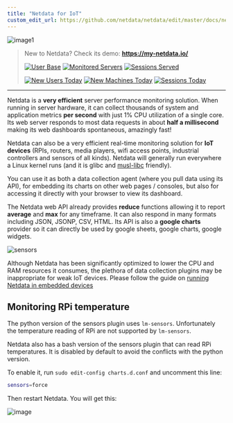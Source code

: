 ```yaml
---
title: "Netdata for IoT"
custom_edit_url: https://github.com/netdata/netdata/edit/master/docs/netdata-for-IoT.md
---
```




![image1](https://cloud.githubusercontent.com/assets/2662304/14252446/11ae13c4-fa90-11e5-9d03-d93a3eb3317a.gif)

> New to Netdata? Check its demo: **<https://my-netdata.io/>**
>
>[![User
>Base](https://registry.my-netdata.io/api/v1/badge.svg?chart=netdata.registry_entries&dimensions=persons&label=user%20base&units=null&value_color=blue&precision=0&v41)](https://registry.my-netdata.io/#netdata_registry)
>[![Monitored
>Servers](https://registry.my-netdata.io/api/v1/badge.svg?chart=netdata.registry_entries&dimensions=machines&label=servers%20monitored&units=null&value_color=orange&precision=0&v41)](https://registry.my-netdata.io/#netdata_registry)
>[![Sessions
>Served](https://registry.my-netdata.io/api/v1/badge.svg?chart=netdata.registry_sessions&label=sessions%20served&units=null&value_color=yellowgreen&precision=0&v41)](https://registry.my-netdata.io/#netdata_registry)
>
>[![New Users
>Today](https://registry.my-netdata.io/api/v1/badge.svg?chart=netdata.registry_entries&dimensions=persons&after=-86400&options=unaligned&group=incremental-sum&label=new%20users%20today&units=null&value_color=blue&precision=0&v40)](https://registry.my-netdata.io/#netdata_registry)
>[![New Machines
>Today](https://registry.my-netdata.io/api/v1/badge.svg?chart=netdata.registry_entries&dimensions=machines&group=incremental-sum&after=-86400&options=unaligned&label=servers%20added%20today&units=null&value_color=orange&precision=0&v40)](https://registry.my-netdata.io/#netdata_registry)
>[![Sessions
>Today](https://registry.my-netdata.io/api/v1/badge.svg?chart=netdata.registry_sessions&after=-86400&group=incremental-sum&options=unaligned&label=sessions%20served%20today&units=null&value_color=yellowgreen&precision=0&v40)](https://registry.my-netdata.io/#netdata_registry)

---

Netdata is a **very efficient** server performance monitoring solution. When running in server hardware, it can collect
thousands of system and application metrics **per second** with just 1% CPU utilization of a single core. Its web server
responds to most data requests in about **half a millisecond** making its web dashboards spontaneous, amazingly fast!

Netdata can also be a very efficient real-time monitoring solution for **IoT devices** (RPIs, routers, media players,
wifi access points, industrial controllers and sensors of all kinds). Netdata will generally run everywhere a Linux
kernel runs (and it is glibc and [musl-libc](https://www.musl-libc.org/) friendly).

You can use it as both a data collection agent (where you pull data using its API), for embedding its charts on other
web pages / consoles, but also for accessing it directly with your browser to view its dashboard.

The Netdata web API already provides **reduce** functions allowing it to report **average** and **max** for any
timeframe. It can also respond in many formats including JSON, JSONP, CSV, HTML. Its API is also a **google charts**
provider so it can directly be used by google sheets, google charts, google widgets.

![sensors](https://cloud.githubusercontent.com/assets/2662304/15339745/8be84540-1c8e-11e6-9e9a-106dea7539b6.gif)

Although Netdata has been significantly optimized to lower the CPU and RAM resources it consumes, the plethora of data
collection plugins may be inappropriate for weak IoT devices. Please follow the guide on [running Netdata in embedded
devices](/docs/agent/performance)

## Monitoring RPi temperature

The python version of the sensors plugin uses `lm-sensors`. Unfortunately the temperature reading of RPi are not
supported by `lm-sensors`.

Netdata also has a bash version of the sensors plugin that can read RPi temperatures. It is disabled by default to avoid
the conflicts with the python version.

To enable it, run `sudo edit-config charts.d.conf` and uncomment this line:

```sh
sensors=force
```

Then restart Netdata. You will get this:

![image](https://user-images.githubusercontent.com/2662304/29658868-23aa65ae-88c5-11e7-9dad-c159600db5cc.png)


